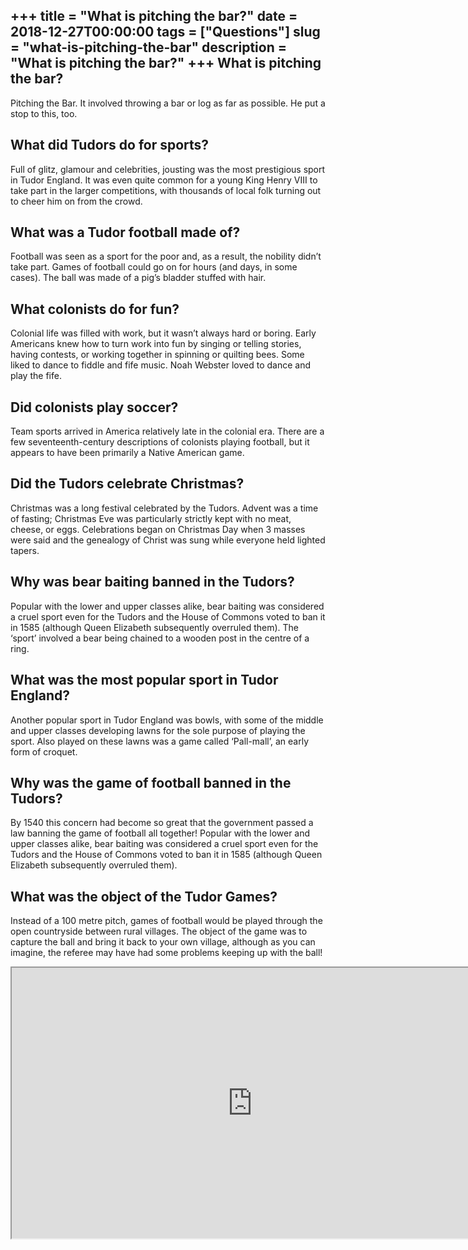 +++
title = "What is pitching the bar?"
date = 2018-12-27T00:00:00
tags = ["Questions"]
slug = "what-is-pitching-the-bar"
description = "What is pitching the bar?"
+++
What is pitching the bar?
-------------------------

Pitching the Bar. It involved throwing a bar or log as far as possible. He put a stop to this, too.

What did Tudors do for sports?
------------------------------

Full of glitz, glamour and celebrities, jousting was the most prestigious sport in Tudor England. It was even quite common for a young King Henry VIII to take part in the larger competitions, with thousands of local folk turning out to cheer him on from the crowd.

What was a Tudor football made of?
----------------------------------

Football was seen as a sport for the poor and, as a result, the nobility didn’t take part. Games of football could go on for hours (and days, in some cases). The ball was made of a pig’s bladder stuffed with hair.

What colonists do for fun?
--------------------------

Colonial life was filled with work, but it wasn’t always hard or boring. Early Americans knew how to turn work into fun by singing or telling stories, having contests, or working together in spinning or quilting bees. Some liked to dance to fiddle and fife music. Noah Webster loved to dance and play the fife.

Did colonists play soccer?
--------------------------

Team sports arrived in America relatively late in the colonial era. There are a few seventeenth-century descriptions of colonists playing football, but it appears to have been primarily a Native American game.

Did the Tudors celebrate Christmas?
-----------------------------------

Christmas was a long festival celebrated by the Tudors. Advent was a time of fasting; Christmas Eve was particularly strictly kept with no meat, cheese, or eggs. Celebrations began on Christmas Day when 3 masses were said and the genealogy of Christ was sung while everyone held lighted tapers.

Why was bear baiting banned in the Tudors?
------------------------------------------

Popular with the lower and upper classes alike, bear baiting was considered a cruel sport even for the Tudors and the House of Commons voted to ban it in 1585 (although Queen Elizabeth subsequently overruled them). The ‘sport’ involved a bear being chained to a wooden post in the centre of a ring.

What was the most popular sport in Tudor England?
-------------------------------------------------

Another popular sport in Tudor England was bowls, with some of the middle and upper classes developing lawns for the sole purpose of playing the sport. Also played on these lawns was a game called ‘Pall-mall’, an early form of croquet.

Why was the game of football banned in the Tudors?
--------------------------------------------------

By 1540 this concern had become so great that the government passed a law banning the game of football all together! Popular with the lower and upper classes alike, bear baiting was considered a cruel sport even for the Tudors and the House of Commons voted to ban it in 1585 (although Queen Elizabeth subsequently overruled them).

What was the object of the Tudor Games?
---------------------------------------

Instead of a 100 metre pitch, games of football would be played through the open countryside between rural villages. The object of the game was to capture the ball and bring it back to your own village, although as you can imagine, the referee may have had some problems keeping up with the ball!

<iframe allow="accelerometer; autoplay; clipboard-write; encrypted-media; gyroscope; picture-in-picture" allowfullscreen="" class="__youtube_prefs__  epyt-is-override  no-lazyload" data-no-lazy="1" data-origheight="433" data-origwidth="770" data-skipgform_ajax_framebjll="" height="433" id="_ytid_15315" loading="lazy" src="https://www.youtube.com/embed/rJPPtmkoVkU?enablejsapi=1&autoplay=0&cc_load_policy=0&cc_lang_pref=&iv_load_policy=1&loop=0&modestbranding=0&rel=1&fs=1&playsinline=0&autohide=2&theme=dark&color=red&controls=1&" title="YouTube player" width="770"></iframe>